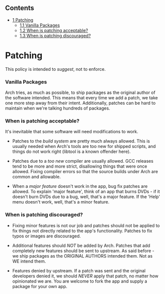 ## Contents

*   [1 Patching](#Patching)
    *   [1.1 Vanilla Packages](#Vanilla_Packages)
    *   [1.2 When is patching acceptable?](#When_is_patching_acceptable?)
    *   [1.3 When is patching discouraged?](#When_is_patching_discouraged?)

# Patching

This policy is intended to *suggest*, not to enforce.

### Vanilla Packages

Arch tries, as much as possible, to ship packages as the original author of the software intended. This means that every time we add a patch, we take one more step away from their intent. Additionally, patches can be hard to maintain when we're talking hundreds of packages.

### When is patching acceptable?

It's inevitable that some software will need modifications to work.

*   Patches to the *build system* are pretty much always allowed. This is usually needed when Arch's tools are too new for shipped scripts, and things do not work right (libtool is a known offender here).

*   Patches due to a *too new* compiler are usually allowed. GCC releases tend to be more and more strict, disallowing things that were once allowed. Fixing compiler errors so that the source builds under Arch are common and allowable.

*   When a *major feature* doesn't work in the app, bug fix patches are allowed. To explain 'major feature', think of an app that burns DVDs - if it doesn't burn DVDs due to a bug, well, that's a major feature. If the 'Help' menu doesn't work, well, that's a minor feature.

### When is patching discouraged?

*   Fixing minor features is not our job and patches should not be applied to fix things not directly related to the app's functionality. Patches to fix typos or images are discouraged.

*   Additional features should *NOT* be added by Arch. Patches that add completely new features should be sent to upstream. As said before - we ship packages as the ORIGINAL AUTHORS intended them. Not as WE intend them.

*   Features denied by upstream. If a patch was sent and the original developers denied it, we should *NEVER* apply that patch, no matter how opinionated we are. You are welcome to fork the app and supply a package for your own app.
